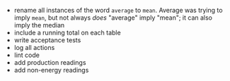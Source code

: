 - rename all instances of the word `average` to `mean`. Average was trying to imply `mean`, but not always *does* "average" imply "mean"; it can also imply the median
- include a running total on each table
- write acceptance tests
- log all actions
- lint code
- add production readings
- add non-energy readings
